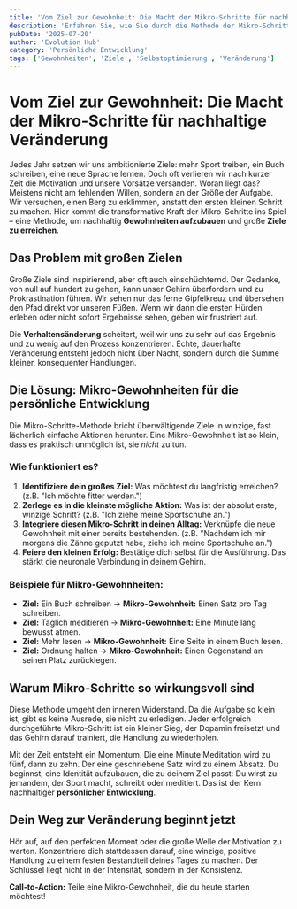 ```yaml
---
title: 'Vom Ziel zur Gewohnheit: Die Macht der Mikro-Schritte für nachhaltige Veränderung.'
description: 'Erfahren Sie, wie Sie durch die Methode der Mikro-Schritte große Ziele erreichen, indem Sie kleine, konsistente Gewohnheiten aufbauen und Überforderung vermeiden.'
pubDate: '2025-07-20'
author: 'Evolution Hub'
category: 'Persönliche Entwicklung'
tags: ['Gewohnheiten', 'Ziele', 'Selbstoptimierung', 'Veränderung']
---
```


# Vom Ziel zur Gewohnheit: Die Macht der Mikro-Schritte für nachhaltige Veränderung

Jedes Jahr setzen wir uns ambitionierte Ziele: mehr Sport treiben, ein Buch schreiben, eine neue Sprache lernen. Doch oft verlieren wir nach kurzer Zeit die Motivation und unsere Vorsätze versanden. Woran liegt das? Meistens nicht am fehlenden Willen, sondern an der Größe der Aufgabe. Wir versuchen, einen Berg zu erklimmen, anstatt den ersten kleinen Schritt zu machen. Hier kommt die transformative Kraft der Mikro-Schritte ins Spiel – eine Methode, um nachhaltig **Gewohnheiten aufzubauen** und große **Ziele zu erreichen**.

## Das Problem mit großen Zielen

Große Ziele sind inspirierend, aber oft auch einschüchternd. Der Gedanke, von null auf hundert zu gehen, kann unser Gehirn überfordern und zu Prokrastination führen. Wir sehen nur das ferne Gipfelkreuz und übersehen den Pfad direkt vor unseren Füßen. Wenn wir dann die ersten Hürden erleben oder nicht sofort Ergebnisse sehen, geben wir frustriert auf.

Die **Verhaltensänderung** scheitert, weil wir uns zu sehr auf das Ergebnis und zu wenig auf den Prozess konzentrieren. Echte, dauerhafte Veränderung entsteht jedoch nicht über Nacht, sondern durch die Summe kleiner, konsequenter Handlungen.

## Die Lösung: Mikro-Gewohnheiten für die persönliche Entwicklung

Die Mikro-Schritte-Methode bricht überwältigende Ziele in winzige, fast lächerlich einfache Aktionen herunter. Eine Mikro-Gewohnheit ist so klein, dass es praktisch unmöglich ist, sie *nicht* zu tun.

### Wie funktioniert es?

1.  **Identifiziere dein großes Ziel:** Was möchtest du langfristig erreichen? (z.B. "Ich möchte fitter werden.")
2.  **Zerlege es in die kleinste mögliche Aktion:** Was ist der absolut erste, winzige Schritt? (z.B. "Ich ziehe meine Sportschuhe an.")
3.  **Integriere diesen Mikro-Schritt in deinen Alltag:** Verknüpfe die neue Gewohnheit mit einer bereits bestehenden. (z.B. "Nachdem ich mir morgens die Zähne geputzt habe, ziehe ich meine Sportschuhe an.")
4.  **Feiere den kleinen Erfolg:** Bestätige dich selbst für die Ausführung. Das stärkt die neuronale Verbindung in deinem Gehirn.

### Beispiele für Mikro-Gewohnheiten:

*   **Ziel:** Ein Buch schreiben -> **Mikro-Gewohnheit:** Einen Satz pro Tag schreiben.
*   **Ziel:** Täglich meditieren -> **Mikro-Gewohnheit:** Eine Minute lang bewusst atmen.
*   **Ziel:** Mehr lesen -> **Mikro-Gewohnheit:** Eine Seite in einem Buch lesen.
*   **Ziel:** Ordnung halten -> **Mikro-Gewohnheit:** Einen Gegenstand an seinen Platz zurücklegen.

## Warum Mikro-Schritte so wirkungsvoll sind

Diese Methode umgeht den inneren Widerstand. Da die Aufgabe so klein ist, gibt es keine Ausrede, sie nicht zu erledigen. Jeder erfolgreich durchgeführte Mikro-Schritt ist ein kleiner Sieg, der Dopamin freisetzt und das Gehirn darauf trainiert, die Handlung zu wiederholen.

Mit der Zeit entsteht ein Momentum. Die eine Minute Meditation wird zu fünf, dann zu zehn. Der eine geschriebene Satz wird zu einem Absatz. Du beginnst, eine Identität aufzubauen, die zu deinem Ziel passt: Du wirst zu jemandem, der Sport macht, schreibt oder meditiert. Das ist der Kern nachhaltiger **persönlicher Entwicklung**.

## Dein Weg zur Veränderung beginnt jetzt

Hör auf, auf den perfekten Moment oder die große Welle der Motivation zu warten. Konzentriere dich stattdessen darauf, eine winzige, positive Handlung zu einem festen Bestandteil deines Tages zu machen. Der Schlüssel liegt nicht in der Intensität, sondern in der Konsistenz.

**Call-to-Action:** Teile eine Mikro-Gewohnheit, die du heute starten möchtest!